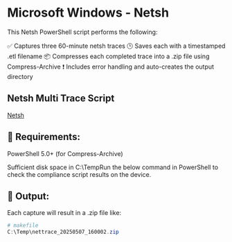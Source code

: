 # Microsoft Windows - Netsh

This Netsh PowerShell script performs the following:

✅ Captures three 60-minute netsh traces
🕒 Saves each with a timestamped .etl filename
📦 Compresses each completed trace into a .zip file using Compress-Archive
❗ Includes error handling and auto-creates the output directory

## Netsh Multi Trace Script

[Netsh](./Detect-Cisco-Umbrella.ps1)

## 🔧 Requirements:

PowerShell 5.0+ (for Compress-Archive)

Sufficient disk space in C:\TempRun the below command in PowerShell to check the compliance script results on the device.

## 📁 Output:
Each capture will result in a .zip file like:

```powershell
# makefile
C:\Temp\nettrace_20250507_160002.zip
```
